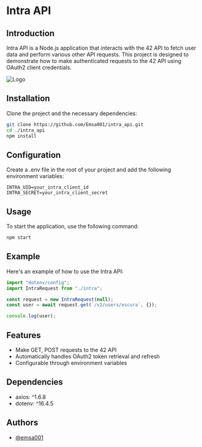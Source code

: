 # Intra API

## Introduction
Intra API is a Node.js application that interacts with the 42 API to fetch user data and perform various other API requests. This project is designed to demonstrate how to make authenticated requests to the 42 API using OAuth2 client credentials.


![Logo](https://socialify.git.ci/Emsa001/intra_api/image?font=Inter&amp;language=1&amp;name=1&amp;owner=1&amp;pattern=Solid&amp;stargazers=1&amp;theme=Auto)


## Installation
Clone the project and the necessary dependencies:

```bash
git clone https://github.com/Emsa001/intra_api.git
cd ./intra_api
npm install
```

## Configuration
Create a .env file in the root of your project and add the following environment variables:

```
INTRA_UID=your_intra_client_id
INTRA_SECRET=your_intra_client_secret
```

## Usage
To start the application, use the following command:

```bash
npm start
```

## Example
Here's an example of how to use the Intra API:

```typescript
import "dotenv/config";
import IntraRequest from "./intra";

const request = new IntraRequest(null);
const user = await request.get(`/v2/users/escura`, {});

console.log(user);
```

## Features
- Make GET, POST requests to the 42 API
- Automatically handles OAuth2 token retrieval and refresh
- Configurable through environment variables

## Dependencies
- axios: ^1.6.8
- dotenv: ^16.4.5

## Authors

- [@emsa001](https://www.github.com/emsa001)


